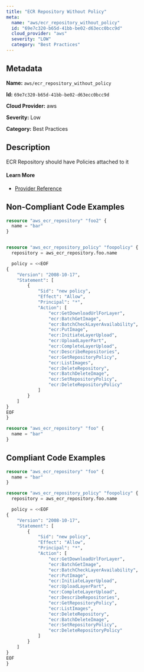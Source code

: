 ```yaml
---
title: "ECR Repository Without Policy"
meta:
  name: "aws/ecr_repository_without_policy"
  id: "69e7c320-b65d-41bb-be02-d63ecc0bcc9d"
  cloud_provider: "aws"
  severity: "LOW"
  category: "Best Practices"
---
```


## Metadata
**Name:** `aws/ecr_repository_without_policy`

**Id:** `69e7c320-b65d-41bb-be02-d63ecc0bcc9d`

**Cloud Provider:** aws

**Severity:** Low

**Category:** Best Practices

## Description
ECR Repository should have Policies attached to it

#### Learn More

 - [Provider Reference](https://registry.terraform.io/providers/hashicorp/aws/latest/docs/resources/ecr_repository_policy)

## Non-Compliant Code Examples
```terraform
resource "aws_ecr_repository" "foo2" {
  name = "bar"
}


resource "aws_ecr_repository_policy" "foopolicy" {
  repository = aws_ecr_repository.foo.name

  policy = <<EOF
{
    "Version": "2008-10-17",
    "Statement": [
        {
            "Sid": "new policy",
            "Effect": "Allow",
            "Principal": "*",
            "Action": [
                "ecr:GetDownloadUrlForLayer",
                "ecr:BatchGetImage",
                "ecr:BatchCheckLayerAvailability",
                "ecr:PutImage",
                "ecr:InitiateLayerUpload",
                "ecr:UploadLayerPart",
                "ecr:CompleteLayerUpload",
                "ecr:DescribeRepositories",
                "ecr:GetRepositoryPolicy",
                "ecr:ListImages",
                "ecr:DeleteRepository",
                "ecr:BatchDeleteImage",
                "ecr:SetRepositoryPolicy",
                "ecr:DeleteRepositoryPolicy"
            ]
        }
    ]
}
EOF
}

```

```terraform
resource "aws_ecr_repository" "foo" {
  name = "bar"
}


```

## Compliant Code Examples
```terraform
resource "aws_ecr_repository" "foo" {
  name = "bar"
}

resource "aws_ecr_repository_policy" "foopolicy" {
  repository = aws_ecr_repository.foo.name

  policy = <<EOF
{
    "Version": "2008-10-17",
    "Statement": [
        {
            "Sid": "new policy",
            "Effect": "Allow",
            "Principal": "*",
            "Action": [
                "ecr:GetDownloadUrlForLayer",
                "ecr:BatchGetImage",
                "ecr:BatchCheckLayerAvailability",
                "ecr:PutImage",
                "ecr:InitiateLayerUpload",
                "ecr:UploadLayerPart",
                "ecr:CompleteLayerUpload",
                "ecr:DescribeRepositories",
                "ecr:GetRepositoryPolicy",
                "ecr:ListImages",
                "ecr:DeleteRepository",
                "ecr:BatchDeleteImage",
                "ecr:SetRepositoryPolicy",
                "ecr:DeleteRepositoryPolicy"
            ]
        }
    ]
}
EOF
}

```